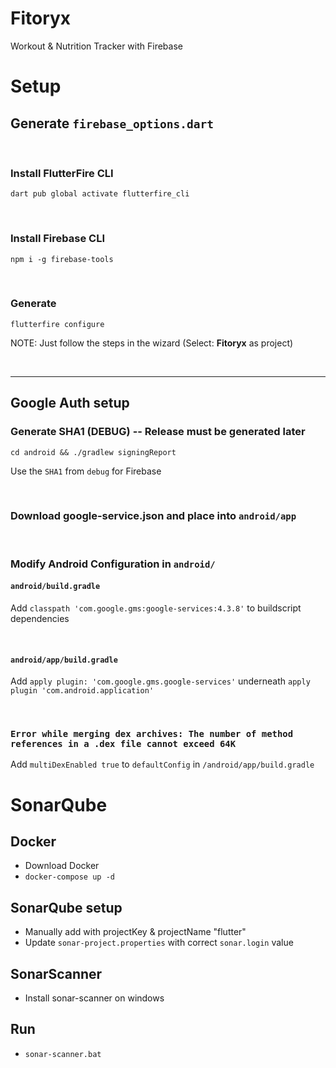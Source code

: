 # Fitoryx

Workout & Nutrition Tracker with Firebase

# Setup

## Generate `firebase_options.dart`

<br/>

### Install FlutterFire CLI

`dart pub global activate flutterfire_cli`

<br/>

### Install Firebase CLI

`npm i -g firebase-tools`

<br/>

### Generate

`flutterfire configure`

NOTE: Just follow the steps in the wizard (Select: **Fitoryx** as project)

<br/>

---

## Google Auth setup

### Generate SHA1 (DEBUG) -- Release must be generated later

`cd android && ./gradlew signingReport` <br />

Use the `SHA1` from `debug` for Firebase

<br />

### Download google-service.json and place into `android/app`

<br />

### Modify Android Configuration in `android/`

#### `android/build.gradle`

Add `classpath 'com.google.gms:google-services:4.3.8'` to buildscript dependencies

<br />

#### `android/app/build.gradle`

Add `apply plugin: 'com.google.gms.google-services'` underneath `apply plugin 'com.android.application'`

<br />

### `Error while merging dex archives: The number of method references in a .dex file cannot exceed 64K`

Add `multiDexEnabled true` to `defaultConfig` in `/android/app/build.gradle`

# SonarQube

## Docker

- Download Docker
- `docker-compose up -d`

## SonarQube setup

- Manually add with projectKey & projectName "flutter"
- Update `sonar-project.properties` with correct `sonar.login` value

## SonarScanner

- Install sonar-scanner on windows

## Run

- `sonar-scanner.bat`
